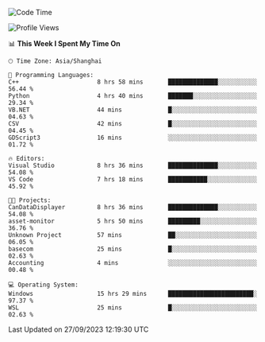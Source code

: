 <!--START_SECTION:waka-->
![Code Time](http://img.shields.io/badge/Code%20Time-1%2C268%20hrs%2013%20mins-blue)

![Profile Views](http://img.shields.io/badge/Profile%20Views-3-blue)

📊 **This Week I Spent My Time On** 

```text
🕑︎ Time Zone: Asia/Shanghai

💬 Programming Languages: 
C++                      8 hrs 58 mins       ██████████████░░░░░░░░░░░   56.44 % 
Python                   4 hrs 40 mins       ███████░░░░░░░░░░░░░░░░░░   29.34 % 
VB.NET                   44 mins             █░░░░░░░░░░░░░░░░░░░░░░░░   04.63 % 
CSV                      42 mins             █░░░░░░░░░░░░░░░░░░░░░░░░   04.45 % 
GDScript3                16 mins             ░░░░░░░░░░░░░░░░░░░░░░░░░   01.72 % 

🔥 Editors: 
Visual Studio            8 hrs 36 mins       ██████████████░░░░░░░░░░░   54.08 % 
VS Code                  7 hrs 18 mins       ███████████░░░░░░░░░░░░░░   45.92 % 

🐱‍💻 Projects: 
CanDataDisplayer         8 hrs 36 mins       ██████████████░░░░░░░░░░░   54.08 % 
asset-monitor            5 hrs 50 mins       █████████░░░░░░░░░░░░░░░░   36.76 % 
Unknown Project          57 mins             ██░░░░░░░░░░░░░░░░░░░░░░░   06.05 % 
basecom                  25 mins             █░░░░░░░░░░░░░░░░░░░░░░░░   02.63 % 
Accounting               4 mins              ░░░░░░░░░░░░░░░░░░░░░░░░░   00.48 % 

💻 Operating System: 
Windows                  15 hrs 29 mins      ████████████████████████░   97.37 % 
WSL                      25 mins             █░░░░░░░░░░░░░░░░░░░░░░░░   02.63 % 
```


 Last Updated on 27/09/2023 12:19:30 UTC
<!--END_SECTION:waka-->